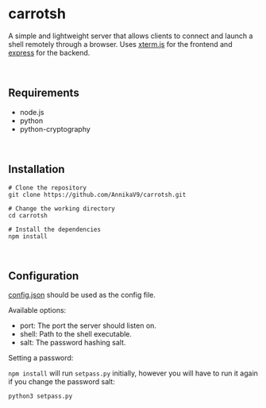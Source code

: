 # carrotsh
A simple and lightweight server that allows clients to connect and launch a shell remotely through a browser. Uses [xterm.js](https://github.com/xtermjs/xterm.js/) for the frontend and [express](https://github.com/expressjs/express) for the backend.

<br />

## Requirements
 - node.js
 - python
 - python-cryptography
 
<br />
 
## Installation 
```
# Clone the repository
git clone https://github.com/AnnikaV9/carrotsh.git
 
# Change the working directory
cd carrotsh

# Install the dependencies
npm install
```

<br />

## Configuration
[config.json](https://github.com/AnnikaV9/carrotsh/blob/master/config.json) should be used as the config file.

Available options:
 - port: The port the server should listen on.
 - shell: Path to the shell executable.
 - salt: The password hashing salt.



Setting a password:

`npm install` will run `setpass.py` initially, however you will have to run it again if you change the password salt:
```
python3 setpass.py
```

